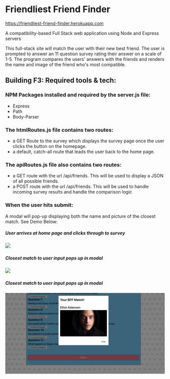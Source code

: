 # Friendliest Friend Finder

https://friendliest-friend-finder.herokuapp.com

A compatibility-based Full Stack web application using Node and Express servers

This full-stack site will match the user with their new best friend. The user is prompted to answer an 11 question survey rating their answer on a scale of 1-5. The program compares the users' answers with the friends and  renders the name and image of the friend who's most compatible.

## Building F3: Required tools & tech:

### NPM Packages installed and required by the server.js file:

- Express
- Path
- Body-Parser

### The htmlRoutes.js file contains two routes:

- a GET Route to the survey which displays the survey page once the user clicks the button on the homepage.
- a default, catch-all route that leads the user back to the home page.

### The apiRoutes.js file also contains two routes:

- a GET route with the url /api/friends. This will be used to display a JSON of all possible friends.
- a POST route with the url /api/friends. This will be used to handle incoming survey results and handle the comparison logic

### When the user hits submit:

A modal will pop-up displaying both the name and picture of the closest match. See Demo Below:

##### User arrives at home page and clicks through to survey

![](app/public/images/part1.gif)

##### Closest match to user input pops up in modal

![](app/public/images/midge.gif)

##### Closest match to user input pops up in modal

![](app/public/images/elliot-robot.png)
